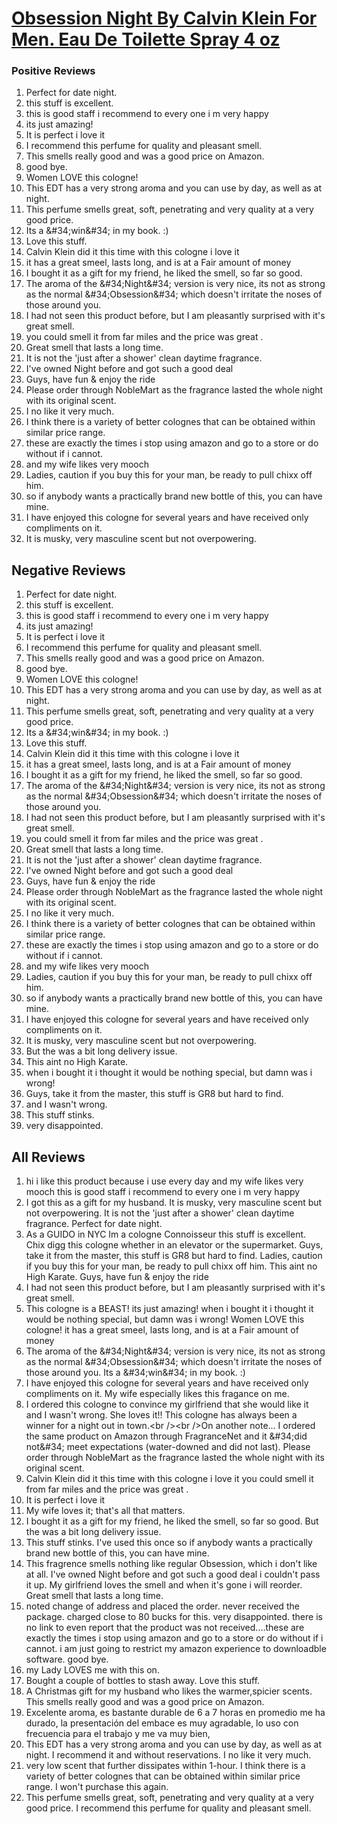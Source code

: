 # [Obsession Night By Calvin Klein For Men. Eau De Toilette Spray 4 oz](https://products.checkmycream.com/products/Obsession-Night-By-Calvin-Klein-For-Men.-Eau-De-Toilette-Spray-4-oz.html)

### Positive Reviews

<ol>
      <li>Perfect for date night.</li>
      <li>this stuff is excellent.</li>
      <li>this is good staff i recommend to every one i m very happy</li>
      <li>its just amazing!</li>
      <li>It is perfect i love it</li>
      <li>I recommend this perfume for quality and pleasant smell.</li>
      <li>This smells really good and was a good price on Amazon.</li>
      <li>good bye.</li>
      <li>Women LOVE this cologne!</li>
      <li>This EDT has a very strong aroma and you can use by day, as well as at night.</li>
      <li>This perfume smells great, soft, penetrating and very quality at a very good price.</li>
      <li>Its a &amp;#34;win&amp;#34; in my book. :)</li>
      <li>Love this stuff.</li>
      <li>Calvin Klein did it this time with this cologne i love it</li>
      <li>it has a great smeel, lasts long, and is at a Fair amount of money</li>
      <li>I bought it as a gift for my friend, he liked the smell, so far so good.</li>
      <li>The aroma of the &amp;#34;Night&amp;#34; version is very nice, its not as strong as the normal &amp;#34;Obsession&amp;#34; which doesn&#x27;t irritate the noses of those around you.</li>
      <li>I had not seen this product before, but I am pleasantly surprised  with it&#x27;s great smell.</li>
      <li>you could smell it from far miles and the price was great .</li>
      <li>Great smell that lasts a long time.</li>
      <li>It is not the &#x27;just after a shower&#x27; clean daytime fragrance.</li>
      <li>I&#x27;ve owned Night before and got such a good deal</li>
      <li>Guys, have fun &amp; enjoy the ride</li>
      <li>Please order through NobleMart as the fragrance lasted the whole night with its original scent.</li>
      <li>I no like it very much.</li>
      <li>I think there is a variety of better colognes that can be obtained within similar price range.  </li>
      <li>these are exactly the times i stop using amazon and go to a store or do without if i cannot.</li>
      <li>and my wife likes very mooch</li>
      <li>Ladies, caution if you buy this for your man, be ready to pull chixx off him.</li>
      <li>so if anybody wants a practically brand new bottle of this, you can have mine.</li>
      <li>I have enjoyed this cologne for several years and have received only compliments on it.  </li>
      <li>It is musky, very masculine scent but not overpowering.  </li>
</ol>


<h2>Negative Reviews</h2>
<ol>
<li> Perfect for date night.</li>
<li> this stuff is excellent.</li>
<li> this is good staff i recommend to every one i m very happy</li>
<li> its just amazing!</li>
<li> It is perfect i love it</li>
<li> I recommend this perfume for quality and pleasant smell.</li>
<li> This smells really good and was a good price on Amazon.</li>
<li> good bye.</li>
<li> Women LOVE this cologne!</li>
<li> This EDT has a very strong aroma and you can use by day, as well as at night.</li>
<li> This perfume smells great, soft, penetrating and very quality at a very good price.</li>
<li> Its a &amp;#34;win&amp;#34; in my book. :)</li>
<li> Love this stuff.</li>
<li> Calvin Klein did it this time with this cologne i love it</li>
<li> it has a great smeel, lasts long, and is at a Fair amount of money</li>
<li> I bought it as a gift for my friend, he liked the smell, so far so good.</li>
<li> The aroma of the &amp;#34;Night&amp;#34; version is very nice, its not as strong as the normal &amp;#34;Obsession&amp;#34; which doesn&#x27;t irritate the noses of those around you.</li>
<li> I had not seen this product before, but I am pleasantly surprised  with it&#x27;s great smell.</li>
<li> you could smell it from far miles and the price was great .</li>
<li> Great smell that lasts a long time.</li>
<li> It is not the &#x27;just after a shower&#x27; clean daytime fragrance.</li>
<li> I&#x27;ve owned Night before and got such a good deal</li>
<li> Guys, have fun &amp; enjoy the ride</li>
<li> Please order through NobleMart as the fragrance lasted the whole night with its original scent.</li>
<li> I no like it very much.</li>
<li> I think there is a variety of better colognes that can be obtained within similar price range.  </li>
<li> these are exactly the times i stop using amazon and go to a store or do without if i cannot.</li>
<li> and my wife likes very mooch</li>
<li> Ladies, caution if you buy this for your man, be ready to pull chixx off him.</li>
<li> so if anybody wants a practically brand new bottle of this, you can have mine.</li>
<li> I have enjoyed this cologne for several years and have received only compliments on it.  </li>
<li> It is musky, very masculine scent but not overpowering.  </li>
<li> But the was a bit long delivery issue.</li>
<li> This aint no High Karate.</li>
<li> when i bought it i thought it would be nothing special, but damn was i wrong!</li>
<li> Guys, take it from the master, this stuff is GR8 but hard to find.</li>
<li> and I wasn&#x27;t wrong.  </li>
<li> This stuff stinks.</li>
<li> very disappointed.</li>
</ol>

<h2>All Reviews</h2>

<ol>
    <li> hi i like this product because i use every day and my wife likes very mooch this is good staff i recommend to every one i m very happy</li>
    <li> I got this as a gift for my husband.  It is musky, very masculine scent but not overpowering.  It is not the &#x27;just after a shower&#x27; clean daytime fragrance. Perfect for date night.</li>
    <li> As a GUIDO in NYC Im a cologne Connoisseur this stuff is excellent. Chix digg this cologne whether in an elevator or the supermarket. Guys, take it from the master, this stuff is GR8 but hard to find. Ladies, caution if you buy this for your man, be ready to pull chixx off him. This aint no High Karate. Guys, have fun &amp; enjoy the ride</li>
    <li> I had not seen this product before, but I am pleasantly surprised  with it&#x27;s great smell.</li>
    <li> This cologne is a BEAST! its just amazing! when i bought it i thought it would be nothing special, but damn was i wrong! Women LOVE this cologne! it has a great smeel, lasts long, and is at a Fair amount of money</li>
    <li> The aroma of the &amp;#34;Night&amp;#34; version is very nice, its not as strong as the normal &amp;#34;Obsession&amp;#34; which doesn&#x27;t irritate the noses of those around you. Its a &amp;#34;win&amp;#34; in my book. :)</li>
    <li> I have enjoyed this cologne for several years and have received only compliments on it.  My wife especially likes this fragance on me.</li>
    <li> I ordered this cologne to convince my girlfriend that she would like it and I wasn&#x27;t wrong.  She loves it!!  This cologne has always been a winner for a night out in town.&lt;br /&gt;&lt;br /&gt;On another note... I ordered the same product on Amazon through FragranceNet and it &amp;#34;did not&amp;#34; meet expectations (water-downed and did not last).  Please order through NobleMart as the fragrance lasted the whole night with its original scent.</li>
    <li> Calvin Klein did it this time with this cologne i love it you could smell it from far miles and the price was great .</li>
    <li> It is perfect i love it</li>
    <li> My wife loves it; that&#x27;s all that matters.</li>
    <li> I bought it as a gift for my friend, he liked the smell, so far so good. But the was a bit long delivery issue.</li>
    <li> This stuff stinks. I&#x27;ve used this once so if anybody wants a practically brand new bottle of this, you can have mine.</li>
    <li> This fragrence smells nothing like regular Obsession, which i don&#x27;t like at all. I&#x27;ve owned Night before and got such a good deal i couldn&#x27;t pass it up. My girlfriend loves the smell and when it&#x27;s gone i will reorder. Great smell that lasts a long time.</li>
    <li> noted change of address and placed the order. never received the package. charged close to 80 bucks for this. very disappointed. there is no link to even report that the product was not received....these are exactly the times i stop using amazon and go to a store or do without if i cannot. i am just going to restrict my amazon experience to downloadble software. good bye.</li>
    <li> my Lady LOVES me with this on.</li>
    <li> Bought a couple of bottles to stash away. Love this stuff.</li>
    <li> A Christmas gift for my husband who likes the warmer,spicier scents. This smells really good and was a good price on Amazon.</li>
    <li> Excelente aroma, es bastante durable de 6 a 7 horas en promedio me ha durado, la presentación del embace es  muy agradable, lo uso con frecuencia para el trabajo y me va muy bien,</li>
    <li> This EDT has a very strong aroma and you can use by day, as well as at night. I recommend it and without reservations.  I no like it very much.</li>
    <li> very low scent that further dissipates within 1-hour.  I think there is a variety of better colognes that can be obtained within similar price range.  I won&#x27;t purchase this again.</li>
    <li> This perfume smells great, soft, penetrating and very quality at a very good price. I recommend this perfume for quality and pleasant smell.</li>
</ol>





